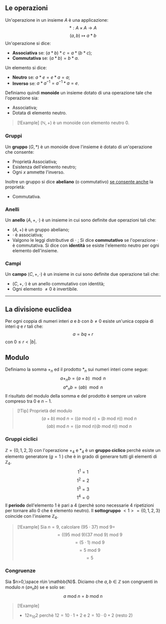 ## Le operazioni
Un'operazione in un insieme $A$ è una applicazione:
$$*: A \times A \to A$$
$$(a,b)\mapsto a*b$$
Un'operazione si dice:
- **Associativa** se: $(a*b)*c=a*(b*c)$;
- **Commutativa** se: $(a*b)=b*a$.

Un elemento si dice:
- **Neutro** se: $a*e=e*a=a$;
- **Inverso** se: $a*a^{-1}=a^{-1}*a=e$.

Definiamo quindi **monoide** un insieme dotato di una operazione tale che l'operazione sia:
- Associativa;
- Dotata di elemento neutro.

>[!Example]
>$(\mathbb{N},+)$ è un monoide con elemento neutro $0$.

### Gruppi
Un **gruppo** $(G,*)$ è un monoide dove l'insieme è dotato di un'operazione che consente:
- Proprietà Associativa;
- Esistenza dell'elemento neutro;
- Ogni $x$ ammette l'inverso.

Inoltre un gruppo si dice **abeliano** (o commutativo) <u>se consente anche</u> la proprietà:
- Commutativa.

### Anelli
Un **anello** $(A,+,\cdot )$ è un insieme in cui sono definite due operazioni tali che:
- $(A,+)$ è un gruppo abeliano;
- $\cdot$ è associativa;
- Valgono le leggi distributive di $\cdot$ ;
Si dice **commutativo** se l'operazione $\cdot$ è commutativa.
Si dice con **identità** se esiste l'elemento neutro per ogni elemento dell'insieme.

### Campi
Un **campo** $(C, + , \cdot )$ è un insieme in cui sono definite due operazione tali che:
- $(C, + , \cdot )$ è un anello commutativo con identità;
- Ogni elemento $\neq 0$ è invertibile.

---
## La divisione euclidea
Per ogni coppia di numeri interi $a$ e $b$ con $b\neq 0$ esiste un'unica coppia di interi $q$ e $r$ tali che:
$$a=bq+r$$
con $0\leq r < |b|$.

## Modulo
Definiamo la somma $+_n$ ed il prodotto $*_n$ sui numeri interi come segue:
$$a+_n b = (a+b) \mod n$$
$$a*_n b = (ab)\mod n$$
Il risultato del modulo della somma e del prodotto è sempre un valore
compreso tra $0$ e $n-1$.

>[!Tip] Proprietà del modulo
>$$(a+b)\text{ mod } n = ((a\text{ mod } n)+(b\text{ mod } n)) \text{ mod } n$$
>$$(ab)\text{ mod } n = ((a\text{ mod } n)(b\text{ mod } n)) \text{ mod } n$$

### Gruppi ciclici
$\mathbb{Z} = \{0,1,2,3\}$ con l'operazione $+_4$ e $*_4$ è un **gruppo ciclico** perchè esiste un elemento generatore ($g=1$ ) che è in grado di generare tutti gli elementi di $\mathbb{Z}_4$.
$$1^1=1$$
$$1^2 = 2$$
$$1^3 = 3$$
$$1^4 = 0$$
Il **periodo** dell'elemento $1$ è pari a $4$ (perchè sono necessarie $4$ ripetizioni per tornare allo $0$ che è elemento neutro).
Il **sottogruppo** $<1>=\{0,1,2,3\}$ coincide con l'insieme $\mathbb{Z}_4$.

>[!Example]
>Sia $n=9$, calcolare $(95\cdot 37)\text{ mod }9 =$
>$$=((95 \text{ mod }9)(37\text{ mod }9)\text{ mod } 9$$
>$$=(5\cdot 1) \text{ mod } 9$$
>$$=5 \text{ mod }9$$
>$$=5$$

### Congruenze
Sia $n>0,\space n\in \mathbb{N}$.
Diciamo che $a,b\in \mathbb{Z}$ son congruenti in modulo $n$ ($a\equiv_n b$) se e solo se:
$$a \text{ mod }n = b \text{ mod }n$$

>[!Example]
>- $12\equiv_{10}2$ perchè $12=10\cdot 1+2$ e $2=10\cdot 0 +2$ (resto 2)

